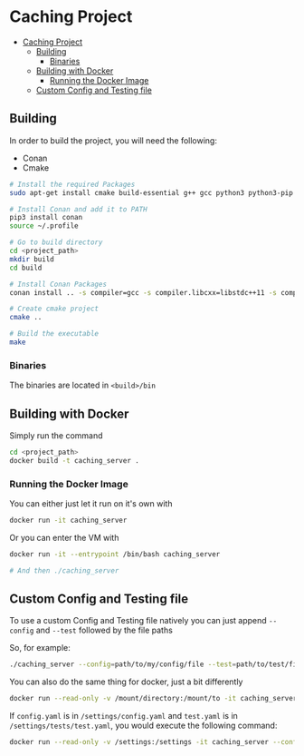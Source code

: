 # Caching Project

- [Caching Project](#caching-project)
  - [Building](#building)
    - [Binaries](#binaries)
  - [Building with Docker](#building-with-docker)
    - [Running the Docker Image](#running-the-docker-image)
  - [Custom Config and Testing file](#custom-config-and-testing-file)

## Building

In order to build the project, you will need the following:

- Conan
- Cmake

```bash
# Install the required Packages
sudo apt-get install cmake build-essential g++ gcc python3 python3-pip make

# Install Conan and add it to PATH
pip3 install conan
source ~/.profile

# Go to build directory
cd <project_path>
mkdir build
cd build

# Install Conan Packages
conan install .. -s compiler=gcc -s compiler.libcxx=libstdc++11 -s compiler.version=9

# Create cmake project
cmake ..

# Build the executable
make
```

### Binaries

The binaries are located in `<build>/bin`

## Building with Docker

Simply run the command

```bash
cd <project_path>
docker build -t caching_server . 
```

### Running the Docker Image

You can either just let it run on it's own with

```bash
docker run -it caching_server
```

Or you can enter the VM with 

```bash
docker run -it --entrypoint /bin/bash caching_server

# And then ./caching_server
```

## Custom Config and Testing file

To use a custom Config and Testing file natively you can just append `--config` and `--test` followed by the file paths

So, for example:

```bash
./caching_server --config=path/to/my/config/file --test=path/to/test/file
```

You can also do the same thing for docker, just a bit differently

```bash
docker run --read-only -v /mount/directory:/mount/to -it caching_server --config=/mount/to/config/path --test=/mount/to/test/path
```

If `config.yaml` is in `/settings/config.yaml` and `test.yaml` is in `/settings/tests/test.yaml`, you would execute the following command:

```bash
docker run --read-only -v /settings:/settings -it caching_server --config=/settings/config.yaml --test=/settings/tests/test.yaml
```